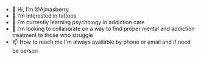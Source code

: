 - 👋 Hi, I’m @Ajmaxberry
- 👀 I’m interested in tattoos 
- 🌱 I’m currently learning psychology in addiction care 
- 💞️ I’m looking to collaborate on a way to find proper mental and addiction treatment to those who struggle 
- 📫 How to reach me I'm always available by phone or email and if need be person

<!---
Ajmaxberry/Ajmaxberry is a ✨ special ✨ repository because its `README.md` (this file) appears on your GitHub profile.
You can click the Preview link to take a look at your changes.
--->
